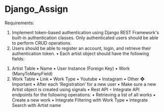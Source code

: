 # Django_Assign
Requirements:
  1. Implement token-based authentication using Django REST Framework's
  built-in authentication classes. Only authenticated users should be able to
  perform CRUD operations.
  2. Users should be able to register an account, login, and retrieve their
  authentication token.
• Each artist object should have the following fields:
1) Artist Table
  ▪ Name
  ▪ User Instance (Foreign Key)
  ▪ Work (ManyToManyField)
2) Work Table
  ▪ Link
  ▪ Work Type
  • Youtube
  • Instagram
  • Other
❖ Important
  ▪ After each ‘Registration’ for a new user
  ▪ Make sure a new Artist object is created using signals
• Rest API
  ◦ Integrate API endpoints for the following operations:
  ▪ Retrieving a list of all works
  ▪ Create a new work
  ▪ Integrate Filtering with Work Type
  ▪ Integrate Search with Artist name
